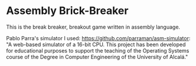 # Assembly Brick-Breaker
This is the break breaker, breakout game written in assembly language.

Pablo Parra's simulator I used: https://github.com/parraman/asm-simulator:
"A web-based simulator of a 16-bit CPU. This project has been developed for educational purposes to support the
teaching of the Operating Systems course of the Degree in Computer Engineering of the University of Alcalá."

